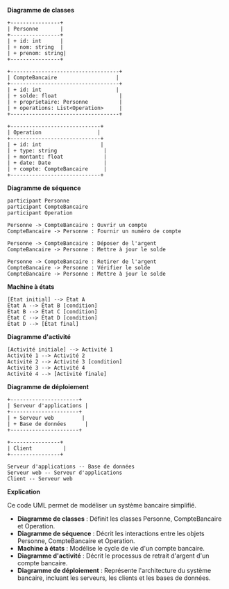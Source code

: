 **Diagramme de classes**

```uml
+----------------+
| Personne       |
+----------------+
| + id: int      |
| + nom: string  |
| + prenom: string|
+----------------+

+-----------------------------------+
| CompteBancaire                   |
+-----------------------------------+
| + id: int                        |
| + solde: float                    |
| + proprietaire: Personne          |
| + operations: List<Operation>     |
+-----------------------------------+

+-----------------------------+
| Operation                  |
+-----------------------------+
| + id: int                   |
| + type: string               |
| + montant: float             |
| + date: Date                 |
| + compte: CompteBancaire     |
+-----------------------------+
```

**Diagramme de séquence**

```uml
participant Personne
participant CompteBancaire
participant Operation

Personne -> CompteBancaire : Ouvrir un compte
CompteBancaire -> Personne : Fournir un numéro de compte

Personne -> CompteBancaire : Déposer de l'argent
CompteBancaire -> Personne : Mettre à jour le solde

Personne -> CompteBancaire : Retirer de l'argent
CompteBancaire -> Personne : Vérifier le solde
CompteBancaire -> Personne : Mettre à jour le solde
```

**Machine à états**

```uml
[État initial] --> État A
État A --> État B [condition]
État B --> État C [condition]
État C --> État D [condition]
État D --> [État final]
```

**Diagramme d'activité**

```uml
[Activité initiale] --> Activité 1
Activité 1 --> Activité 2
Activité 2 --> Activité 3 [condition]
Activité 3 --> Activité 4
Activité 4 --> [Activité finale]
```

**Diagramme de déploiement**

```uml
+----------------------+
| Serveur d'applications |
+----------------------+
| + Serveur web         |
| + Base de données      |
+----------------------+

+----------------+
| Client          |
+----------------+

Serveur d'applications -- Base de données
Serveur web -- Serveur d'applications
Client -- Serveur web
```

**Explication**

Ce code UML permet de modéliser un système bancaire simplifié.

* **Diagramme de classes** : Définit les classes Personne, CompteBancaire et Operation.
* **Diagramme de séquence** : Décrit les interactions entre les objets Personne, CompteBancaire et Operation.
* **Machine à états** : Modélise le cycle de vie d'un compte bancaire.
* **Diagramme d'activité** : Décrit le processus de retrait d'argent d'un compte bancaire.
* **Diagramme de déploiement** : Représente l'architecture du système bancaire, incluant les serveurs, les clients et les bases de données.